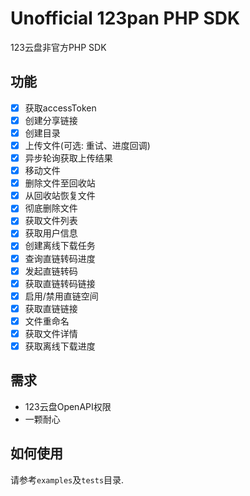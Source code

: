 # Unofficial 123pan PHP SDK

123云盘非官方PHP SDK

## 功能

- [x] 获取accessToken
- [x] 创建分享链接
- [x] 创建目录
- [x] 上传文件(可选: 重试、进度回调)
- [x] 异步轮询获取上传结果
- [x] 移动文件
- [x] 删除文件至回收站
- [x] 从回收站恢复文件
- [x] 彻底删除文件
- [x] 获取文件列表
- [x] 获取用户信息
- [x] 创建离线下载任务
- [x] 查询直链转码进度
- [x] 发起直链转码
- [x] 获取直链转码链接
- [x] 启用/禁用直链空间
- [x] 获取直链链接
- [x] 文件重命名
- [x] 获取文件详情
- [x] 获取离线下载进度

## 需求

- 123云盘OpenAPI权限
- 一颗耐心

## 如何使用

请参考`examples`及`tests`目录.